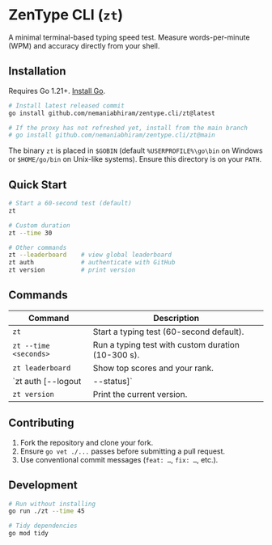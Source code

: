 # ZenType CLI (`zt`)

A minimal terminal-based typing speed test. Measure words-per-minute (WPM) and accuracy directly from your shell.

## Installation

Requires Go 1.21+. [Install Go](https://go.dev/dl/).

```bash
# Install latest released commit
go install github.com/nemaniabhiram/zentype.cli/zt@latest

# If the proxy has not refreshed yet, install from the main branch
# go install github.com/nemaniabhiram/zentype.cli/zt@main
```

The binary `zt` is placed in `$GOBIN` (default `%USERPROFILE%\go\bin` on Windows or `$HOME/go/bin` on Unix-like systems). Ensure this directory is on your `PATH`.

## Quick Start

```bash
# Start a 60-second test (default)
zt

# Custom duration
zt --time 30

# Other commands
zt --leaderboard    # view global leaderboard
zt auth             # authenticate with GitHub
zt version          # print version
```

## Commands

| Command | Description |
|---------|-------------|
| `zt` | Start a typing test (60-second default). |
| `zt --time <seconds>` | Run a typing test with custom duration (10-300 s). |
| `zt leaderboard` | Show top scores and your rank. |
| `zt auth [--logout|--status]` | Authenticate with GitHub, logout, or view status. |
| `zt version` | Print the current version. |

## Contributing

1. Fork the repository and clone your fork.
2. Ensure `go vet ./...` passes before submitting a pull request.
3. Use conventional commit messages (`feat: …`, `fix: …`, etc.).

## Development

```bash
# Run without installing
go run ./zt --time 45

# Tidy dependencies
go mod tidy
```